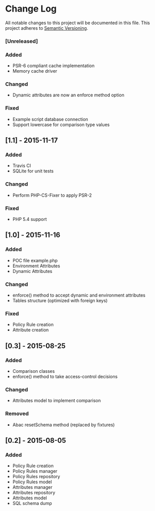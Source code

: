 # Change Log
All notable changes to this project will be documented in this file.
This project adheres to [Semantic Versioning](http://semver.org/).

### [Unreleased]
### Added
- PSR-6 compliant cache implementation
- Memory cache driver

### Changed
- Dynamic attributes are now an enforce method option

### Fixed
- Example script database connection
- Support lowercase for comparison type values

## [1.1] - 2015-11-17
### Added
- Travis CI
- SQLite for unit tests

### Changed
- Perform PHP-CS-Fixer to apply PSR-2

### Fixed
- PHP 5.4 support

## [1.0] - 2015-11-16
### Added
* POC file example.php
* Environment Attributes
* Dynamic Attributes

### Changed
* enforce() method to accept dynamic and environment attributes
* Tables structure (optimized with foreign keys)

### Fixed
* Policy Rule creation
* Attribute creation

## [0.3] - 2015-08-25
### Added
* Comparison classes
* enforce() method to take access-control decisions

### Changed
* Attributes model to implement comparison

### Removed
* Abac resetSchema method (replaced by fixtures)

## [0.2] - 2015-08-05
### Added
* Policy Rule creation
* Policy Rules manager
* Policy Rules repository
* Policy Rules model
* Attributes manager
* Attributes repository
* Attributes model
* SQL schema dump